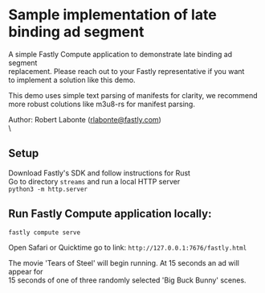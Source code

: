 # Sample implementation of late binding ad segment
  
A simple Fastly Compute application to demonstrate late binding ad segment                  
replacement. Please reach out to your Fastly representative if you want                     
to implement a solution like this demo.  
  
This demo uses simple text parsing of manifests for clarity, we recommend  
more robust colutions like m3u8-rs for manifest parsing.   

Author: Robert Labonte (rlabonte@fastly.com)  
\

## Setup
Download Fastly's SDK and follow instructions for Rust  
Go to directory `streams` and run a local HTTP server  
```python3 -m http.server```

## Run Fastly Compute application locally:  
```fastly compute serve```

Open Safari or Quicktime go to link: `http://127.0.0.1:7676/fastly.html`  
  
The movie 'Tears of Steel' will begin running. At 15 seconds an ad will appear for  
15 seconds of one of three randomly selected 'Big Buck Bunny' scenes.  
